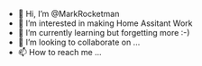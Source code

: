 - 👋 Hi, I’m @MarkRocketman
- 👀 I’m interested in making Home Assitant Work 
- 🌱 I’m currently learning but forgetting more :-) 
- 💞️ I’m looking to collaborate on ...
- 📫 How to reach me ...

<!---
MarkRocketman/MarkRocketman is a ✨ special ✨ repository because its `README.md` (this file) appears on your GitHub profile.
You can click the Preview link to take a look at your changes.
--->
